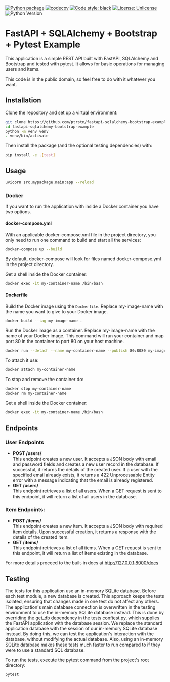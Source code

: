 [![Python package](https://github.com/ptrstn/fastapi-sqlalchemy-bootstrap-example/actions/workflows/python-package.yml/badge.svg)](https://github.com/ptrstn/fastapi-sqlalchemy-bootstrap-example/actions/workflows/python-package.yml)
[![codecov](https://codecov.io/github/ptrstn/fastapi-sqlalchemy-bootstrap-example/graph/badge.svg)](https://codecov.io/gh/ptrstn/fastapi-sqlalchemy-bootstrap-example)
[![Code style: black](https://img.shields.io/badge/code%20style-black-000000.svg)](https://github.com/psf/black)
[![License: Unlicense](https://img.shields.io/badge/license-Unlicense-darkblue.svg)](http://unlicense.org/)
![Python Version](https://img.shields.io/badge/python-3.8%2B-blue)

# FastAPI + SQLAlchemy + Bootstrap + Pytest Example

This application is a simple REST API built with FastAPI, SQLAlchemy and Bootstrap and tested with pytest. 
It allows for basic operations for managing users and items.

This code is in the public domain, so feel free to do with it whatever you want.

## Installation

Clone the repository and set up a virtual environment:

```bash
git clone https://github.com/ptrstn/fastapi-sqlalchemy-bootstrap-example/
cd fastapi-sqlalchemy-bootstrap-example
python -m venv venv
. venv/bin/activate
```

Then install the package (and the optional testing dependencies) with:

```bash
pip install -e .[test]
```

## Usage

```bash
uvicorn src.mypackage.main:app --reload
```

### Docker

If you want to run the application with inside a Docker container you have two options.

#### docker-compose.yml

With an applicable docker-compose.yml file in the project directory, you only need to run one command to build and start all the services:

```bash
docker-compose up --build
```

By default, docker-compose will look for files named docker-compose.yml in the project directory.


Get a shell inside the Docker container:

```bash
docker exec -it my-container-name /bin/bash
```


#### Dockerfile

Build the Docker image using the ```Dockerfile```. Replace my-image-name with the name you want to give to your Docker image.

```bash
docker build --tag my-image-name .
```

Run the Docker image as a container. Replace my-image-name with the name of your Docker image. 
This command will run your container and map port 80 in the container to port 80 on your host machine.

```bash
docker run --detach --name my-container-name --publish 80:8080 my-image-name
```

To attach it use: 

```bash
docker attach my-container-name
```

To stop and remove the container do:

```bash
docker stop my-container-name
docker rm my-container-name
```

Get a shell inside the Docker container:

```bash
docker exec -it my-container-name /bin/bash
```



## Endpoints

### User Endpoints

- **POST /users/**  
  This endpoint creates a new user. 
  It accepts a JSON body with email and password fields and creates a new user record in the database. 
  If successful, it returns the details of the created user. 
  If a user with the specified email already exists, it returns a 422 Unprocessable Entity error with a message indicating that the email is already registered.
- **GET /users/**  
  This endpoint retrieves a list of all users. 
  When a GET request is sent to this endpoint, it will return a list of all users in the database.

### Item Endpoints:
- **POST /items/**  
  This endpoint creates a new item. 
  It accepts a JSON body with required item details. 
  Upon successful creation, it returns a response with the details of the created item.
- **GET /items/**  
  This endpoint retrieves a list of all items. 
  When a GET request is sent to this endpoint, it will return a list of items existing in the database.


For more details proceed to the built-in docs at http://127.0.0.1:8000/docs


## Testing

The tests for this application use an in-memory SQLite database. 
Before each test module, a new database is created. 
This approach keeps the tests isolated, ensuring that changes made in one test do not affect any others.
The application's main database connection is overwritten in the testing environment to use the in-memory SQLite database instead. 
This is done by overriding the get_db dependency in the tests [conftest.py](/tests/conftest.py), which supplies the FastAPI application with the database session. 
We replace the standard application database with the session of our in-memory SQLite database instead.
By doing this, we can test the application's interaction with the database, without modifying the actual database. 
Also, using an in-memory SQLite database makes these tests much faster to run compared to if they were to use a standard SQL database.

To run the tests, execute the pytest command from the project's root directory:

```bash
pytest
```
